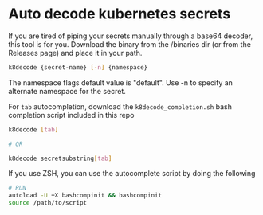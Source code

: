 # Auto decode kubernetes secrets 

If you are tired of piping your secrets manually through a base64 decoder, this tool is for you.
Download the binary from the /binaries dir (or from the Releases page) and place it in your path.

```bash
k8decode {secret-name} [-n] {namespace}
```
The namespace flags default value is "default". Use -n to specify an alternate namespace for the secret. 

For `tab` autocompletion, download the `k8decode_completion.sh` bash completion script included in this repo

```bash
k8decode [tab]

# OR

k8decode secretsubstring[tab]
```

If you use ZSH, you can use the autocomplete script by doing the following

```bash
# RUN
autoload -U +X bashcompinit && bashcompinit
source /path/to/script
```
